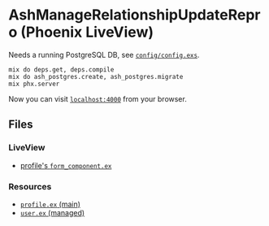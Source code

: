 # AshManageRelationshipUpdateRepro (Phoenix LiveView)

Needs a running PostgreSQL DB, see [`config/config.exs`](./config/config.exs).

```
mix do deps.get, deps.compile
mix do ash_postgres.create, ash_postgres.migrate
mix phx.server
```

Now you can visit [`localhost:4000`](http://localhost:4000) from your browser.

## Files

### LiveView

- [profile's `form_component.ex`](lib/ash_repro_web/live/profile_live/form_component.ex)

### Resources

- [`profile.ex` (main)](./lib/ash_repro/profiles/profile.ex)
- [`user.ex` (managed)](./lib/ash_repro/accounts/user.ex)
